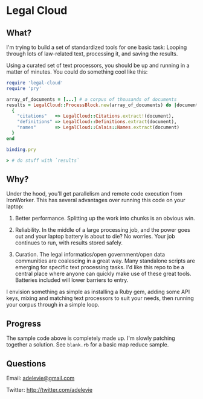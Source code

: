 # Legal Cloud

## What?

I'm trying to build a set of standardized tools for one basic task: Looping through lots of law-related text, processing it, and saving the results.

Using a curated set of text processors, you should be up and running in a matter of minutes. You could do something cool like this:

```ruby
require 'legal-cloud'
require 'pry'

array_of_documents = [...] # a corpus of thousands of documents
results = LegalCloud::ProcessBlock.new(array_of_documents) do |document|
  {
    "citations"   => LegalCloud::Citations.extract!(document),
    "definitions" => LegalCloud::Definitions.extract(document),
    "names"       => LegalCloud::Calais::Names.extract(document)
  }
end

binding.pry

> # do stuff with `results`
```

## Why?

Under the hood, you'll get parallelism and remote code execution from IronWorker. This has several advantages over running this code on your laptop:

1. Better performance. Splitting up the work into chunks is an obvious win.

2. Reliability. In the middle of a large processing job, and the power goes out and your laptop battery is about to die? No worries. Your job continues to run, with results stored safely.

3. Curation. The legal informatics/open government/open data communities are coalescing in a great way. Many standalone scripts are emerging for specific text processing tasks. I'd like this repo to be a central place where anyone can quickly make use of these great tools. Batteries included will lower barriers to entry.

I envision something as simple as installing a Ruby gem, adding some API keys, mixing and matching text processors to suit your needs, then running your corpus through in a simple loop.

## Progress

The sample code above is completely made up. I'm slowly patching together a solution. See `blank.rb` for a basic map reduce sample.

## Questions

Email: adelevie@gmail.com

Twitter: http://twitter.com/adelevie